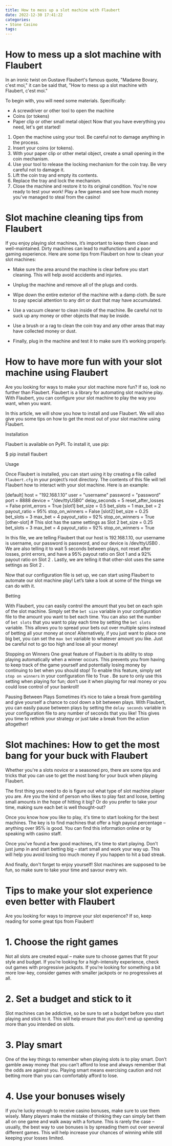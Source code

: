 ```yaml
---
title: How to mess up a slot machine with Flaubert
date: 2022-12-30 17:41:22
categories:
- Stone Casino
tags:
---
```



#  How to mess up a slot machine with Flaubert

In an ironic twist on Gustave Flaubert's famous quote, "Madame Bovary, c'est moi," it can be said that, "How to mess up a slot machine with Flaubert, c'est moi."

To begin with, you will need some materials. Specifically:
- A screwdriver or other tool to open the machine
- Coins (or tokens)
- Paper clip or other small metal object
Now that you have everything you need, let's get started!
1) Open the machine using your tool. Be careful not to damage anything in the process.
2) Insert your coins (or tokens).
3) With your paper clip or other metal object, create a small opening in the coin mechanism. 
4) Use your tool to release the locking mechanism for the coin tray. Be very careful not to damage it. 
5) Lift the coin tray and empty its contents. 
6) Replace the tray and lock the mechanism. 
7) Close the machine and restore it to its original condition. 
You're now ready to test your work! Play a few games and see how much money you've managed to steal from the casino!

#  Slot machine cleaning tips from Flaubert

If you enjoy playing slot machines, it’s important to keep them clean and well-maintained. Dirty machines can lead to malfunctions and a poor gaming experience. Here are some tips from Flaubert on how to clean your slot machines:

- Make sure the area around the machine is clear before you start cleaning. This will help avoid accidents and injuries.

- Unplug the machine and remove all of the plugs and cords.

- Wipe down the entire exterior of the machine with a damp cloth. Be sure to pay special attention to any dirt or dust that may have accumulated.

- Use a vacuum cleaner to clean inside of the machine. Be careful not to suck up any money or other objects that may be inside.

- Use a brush or a rag to clean the coin tray and any other areas that may have collected money or dust.

- Finally, plug in the machine and test it to make sure it’s working properly.

#  How to have more fun with your slot machine using Flaubert

Are you looking for ways to make your slot machine more fun? If so, look no further than Flaubert. Flaubert is a library for automating slot machine play. With Flaubert, you can configure your slot machine to play the way you want, when you want.

In this article, we will show you how to install and use Flaubert. We will also give you some tips on how to get the most out of your slot machine using Flaubert.

Installation

Flaubert is available on PyPI. To install it, use pip:

$ pip install flaubert

Usage

Once Flaubert is installed, you can start using it by creating a file called `flaubert.cfg` in your project’s root directory. The contents of this file will tell Flaubert how to interact with your slot machine. Here is an example:

[default] host = "192.168.1.10" user = "username" password = "password" port = 8888 device = "/dev/ttyUSB0" delay_seconds = 5 reset_after_losses = False print_errors = True [slot1] bet_size = 0.5 bet_slots = 1 max_bet = 2 payout_ratio = 95% stop_on_winners = False [slot2] bet_size = 0.25 bet_slots = 3 max_bet = 4 payout_ratio = 92% stop_on_winners = True [other-slot] # This slot has the same settings as Slot 2 bet_size = 0.25 bet_slots = 3 max_bet = 4 payout_ratio = 92% stop_on_winners = True

In this file, we are telling Flaubert that our host is 192.168.1.10, our username is username, our password is password, and our device is /dev/ttyUSB0 . We are also telling it to wait 5 seconds between plays, not reset after losses, print errors, and have a 95% payout ratio on Slot 1 and a 92% payout ratio on Slot 2 . Lastly, we are telling it that other-slot uses the same settings as Slot 2 .


Now that our configuration file is set up, we can start using Flaubert to automate our slot machine play! Let’s take a look at some of the things we can do with it.





 Betting

   With Flaubert, you can easily control the amount that you bet on each spin of the slot machine. Simply set the `bet size` variable in your configuration file to the amount you want to bet each time. You can also set the number of `bet slots` that you want to play each time by setting the `bet slots` variable. This allows you to spread your bets out over multiple spins instead of betting all your money at once! Alternatively, if you just want to place one big bet, you can set the `max bet` variable to whatever amount you like. Just be careful not to go too high and lose all your money!  

  Stopping on Winners   One great feature of Flaubert is its ability to stop playing automatically when a winner occurs. This prevents you from having to keep track of the game yourself and potentially losing money by continuing to bet when you should stop! To enable this feature, simply set `stop on winners` in your configuration file to True . Be sure to only use this setting when playing for fun; don’t use it when playing for real money or you could lose control of your bankroll! 

  Pausing Between Plays   Sometimes it’s nice to take a break from gambling and give yourself a chance to cool down a bit between plays. With Flaubert, you can easily pause between plays by setting the `delay seconds` variable in your configuration file to any number of seconds that you like! This gives you time to rethink your strategy or just take a break from the action altogether!

#  Slot machines: How to get the most bang for your buck with Flaubert

Whether you're a slots novice or a seasoned pro, there are some tips and tricks that you can use to get the most bang for your buck when playing Flaubert.

The first thing you need to do is figure out what type of slot machine player you are. Are you the kind of person who likes to play fast and loose, betting small amounts in the hope of hitting it big? Or do you prefer to take your time, making sure each bet is well thought-out?

Once you know how you like to play, it's time to start looking for the best machines. The key is to find machines that offer a high payout percentage – anything over 95% is good. You can find this information online or by speaking with casino staff.

Once you've found a few good machines, it's time to start playing. Don't just jump in and start betting big – start small and work your way up. This will help you avoid losing too much money if you happen to hit a bad streak.

And finally, don't forget to enjoy yourself! Slot machines are supposed to be fun, so make sure to take your time and savour every win.

#  Tips to make your slot experience even better with Flaubert

Are you looking for ways to improve your slot experience? If so, keep reading for some great tips from Flaubert!

# 1. Choose the right games

Not all slots are created equal – make sure to choose games that fit your style and budget. If you’re looking for a high-intensity experience, check out games with progressive jackpots. If you’re looking for something a bit more low-key, consider games with smaller jackpots or no progressives at all.

# 2. Set a budget and stick to it

Slot machines can be addictive, so be sure to set a budget before you start playing and stick to it. This will help ensure that you don’t end up spending more than you intended on slots.

# 3. Play smart

One of the key things to remember when playing slots is to play smart. Don’t gamble away money that you can’t afford to lose and always remember that the odds are against you. Playing smart means exercising caution and not betting more than you can comfortably afford to lose.

# 4. Use your bonuses wisely

If you’re lucky enough to receive casino bonuses, make sure to use them wisely. Many players make the mistake of thinking they can simply bet them all on one game and walk away with a fortune. This is rarely the case – usually, the best way to use bonuses is by spreading them out over several different games. This will help increase your chances of winning while still keeping your losses limited.